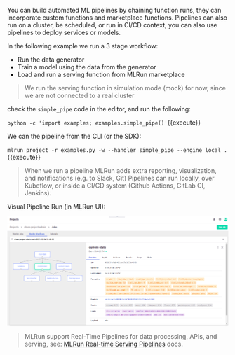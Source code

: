 You can build automated ML pipelines by chaining function runs, they can incorporate custom 
functions and marketplace functions. Pipelines can also run on a cluster, be scheduled, or run in CI/CD context, 
you can also use pipelines to deploy services or models.

In the following example we run a 3 stage workflow:
- Run the data generator
- Train a model using the data from the generator
- Load and run a serving function from MLRun marketplace

> We run the serving function in simulation mode (mock) for now, since we are not connected to a real cluster

check the `simple_pipe` code in the editor, and run the following:

`python -c 'import examples; examples.simple_pipe()'`{{execute}}

We can the pipeline from the CLI (or the SDK):

`mlrun project -r examples.py -w --handler simple_pipe --engine local .`{{execute}}

> When we run a pipeline MLRun adds extra reporting, visualization, and notifications (e.g. to Slack, Git)
> Pipelines can run locally, over Kubeflow, or inside a CI/CD system (Github Actions, GitLab CI, Jenkins). 

Visual Pipeline Run (in MLRun UI):

![Pipeline UI](../assets/monitor-workflow.png)

> MLRun support Real-Time Pipelines for data processing, APIs, and serving, see: 
> [MLRun Real-time Serving Pipelines](https://docs.mlrun.org/en/latest/serving/serving-graph.html) docs.